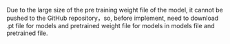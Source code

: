 Due to the large size of the pre training weight file of the model, it cannot be pushed to the GitHub repository，so, before implement, need to download .pt file for models and pretrained weight file for models in models file and pretrained file.
